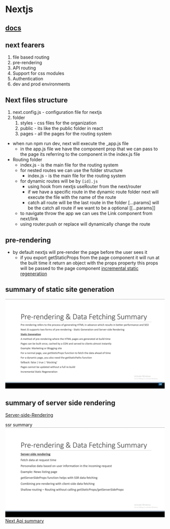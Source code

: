 # Nextjs

## [docs](https://nextjs.org/docs/getting-started)

## next fearers

1. file based routing
2. pre-rendering
3. API routing
4. Support for css modules
5. Authentication
6. dev and prod environments

## Next files structure

1. next.config.js - configuration file for nextjs
2. folder
   1. styles - css files for the organization
   2. public - its like the public folder in react
   3. pages - all the pages for the routing system

- when run npm run dev, next will execute the \_app.js file
  - in the app.js file we have the component prop that we can pass to the page its referring to the component in the index.js file
- Routing folder
  - index.js - is the main file for the routing system
  - for nested routes we can use the folder structure
    - index.js - is the main file for the routing system
  - for dynamic routes will be by `[id].js`
    - using hook from nextjs useRouter from the next/router
    - if we have a specific route in the dynamic route folder next will execute the file with the name of the route
    - catch all route will be the last route in the folder [...params] will be the catch all route if we want to be a optional [[...params]]
  - to navigate throw the app we can ues the Link component from next/link
  - using router.push or replace will dynamically change the route

## pre-rendering

- by default nextjs will pre-render the page before the user sees it
  - if you export getStaticProps from the page component
    it will run at the built time it return an object with the props property
    this props will be passed to the page component
    [incremental static regeneration](./Incremental-Static-Regeneration.md)

## summary of static site generation

![sgr](./assets/sgr.png)

## summary of server side rendering

[Server-side-Rendering](./Server-side-Rendering.md)

ssr summary
![ssr](./assets/ssr.png)
[Next Api summary](nextApi.md)
